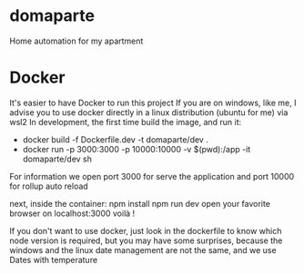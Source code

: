 # domaparte
Home automation for my apartment

# Docker
It's easier to have Docker to run this project 
If you are on windows, like me, I advise you to use docker directly in a linux distribution (ubuntu for me) via wsl2
In development, the first time build the image, and run it:

  - docker build -f Dockerfile.dev -t domaparte/dev .
  - docker run -p 3000:3000 -p 10000:10000 -v $(pwd):/app -it domaparte/dev sh

For information we open port 3000 for serve the application and port 10000 for rollup auto reload

next, inside the container:
    npm install
    npm run dev
    open your favorite browser on localhost:3000
    voilà !

If you don't want to use docker, just look in the dockerfile to know which node version is required, but you may have some surprises, because the windows and the linux date management are not the same, and we use Dates with temperature